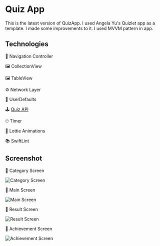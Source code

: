 # Quiz App

This is the latest version of QuizApp. I used Angela Yu's Quizlet app as a template. I made some improvements to it. I used MVVM pattern in app.

## Technologies


🚏 Navigation Controller

🖼 CollectionView

🖼 TableView

⚙️ Network Layer

💾 UserDefaults

🕹 [Quiz API](https://quizapi.io/)

⏱ Timer

🌠 Lottie Animations

📚 SwiftLint

## Screenshot

📌 Category Screen             

![Category Screen](https://user-images.githubusercontent.com/58213594/162629131-e22d05b2-e8fb-475e-81ad-41310407eced.png)

📌 Main Screen

![Main Screen](https://user-images.githubusercontent.com/58213594/162629302-ff5a16a8-c204-4031-9b78-f547012d5a8d.png)

📌 Result Screen

![Result Screen](https://user-images.githubusercontent.com/58213594/162629484-b3523111-9b34-4d5c-8052-b8280c2d1827.png)

📌 Achievement Screen

![Achievement Screen](https://user-images.githubusercontent.com/58213594/162629489-25c1b6ce-0893-4db3-b832-e412aaa7a2b3.png)








